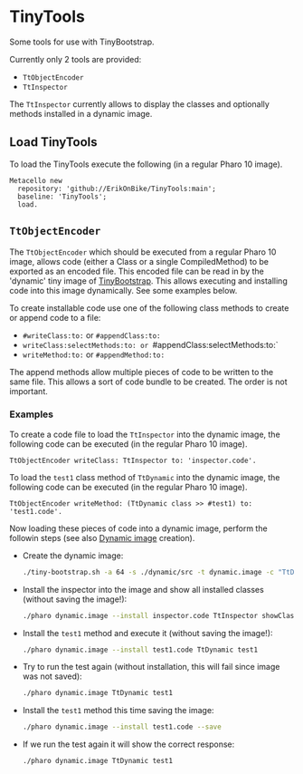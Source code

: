 # TinyTools
Some tools for use with TinyBootstrap.

Currently only 2 tools are provided:
* `TtObjectEncoder`
* `TtInspector`


The `TtInspector` currently allows to display the classes and optionally methods installed in a dynamic image.

## Load TinyTools
To load the TinyTools execute the following (in a regular Pharo 10 image).
```Smalltalk
Metacello new
  repository: 'github://ErikOnBike/TinyTools:main';
  baseline: 'TinyTools';
  load.
```

## `TtObjectEncoder`
The `TtObjectEncoder` which should be executed from a regular Pharo 10 image, allows code (either a Class or a single CompiledMethod) to be exported as an encoded file. This encoded file can be read in by the 'dynamic' tiny image of [TinyBootstrap](https://github.com/ErikOnBike/TinyBootstrap/blob/main/README.md#dynamic-image). This allows executing and installing code into this image dynamically. See some examples below.

To create installable code use one of the following class methods to create or append code to a file:
* `#writeClass:to:` or `#appendClass:to:`
* `writeClass:selectMethods:to: or `#appendClass:selectMethods:to:`
* `writeMethod:to:` or `#appendMethod:to:`

The append methods allow multiple pieces of code to be written to the same file. This allows a sort of code bundle to be created. The order is not important.

### Examples
To create a code file to load the `TtInspector` into the dynamic image, the following code can be executed (in the regular Pharo 10 image).
```Smalltalk
TtObjectEncoder writeClass: TtInspector to: 'inspector.code'.
```

To load the `test1` class method of `TtDynamic` into the dynamic image, the following code can be executed (in the regular Pharo 10 image).
```Smalltalk
TtObjectEncoder writeMethod: (TtDynamic class >> #test1) to: 'test1.code'.
```

Now loading these pieces of code into a dynamic image, perform the followin steps (see also [Dynamic image](https://github.com/ErikOnBike/TinyBootstrap/blob/main/README.md#dynamic-image) creation).
* Create the dynamic image:
  ```bash
  ./tiny-bootstrap.sh -a 64 -s ./dynamic/src -t dynamic.image -c "TtDynamic doIt"
  ```
* Install the inspector into the image and show all installed classes (without saving the image!):
  ```bash
  ./pharo dynamic.image --install inspector.code TtInspector showClasses
  ```
* Install the `test1` method and execute it (without saving the image!):
  ```bash
  ./pharo dynamic.image --install test1.code TtDynamic test1
  ```
* Try to run the test again (without installation, this will fail since image was not saved):
  ```bash
  ./pharo dynamic.image TtDynamic test1
  ```
* Install the `test1` method this time saving the image:
  ```bash
  ./pharo dynamic.image --install test1.code --save
  ```
* If we run the test again it will show the correct response:
  ```bash
  ./pharo dynamic.image TtDynamic test1
  ```
